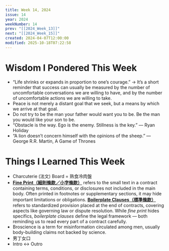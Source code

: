 ```yaml
---
title: Week 14, 2024
issue: 14
year: 2024
weekNumber: 14
prev: "[[2024_Week_13]]"
next: "[[2024_Week_15]]"
created: 2024-04-07T12:00:00
modified: 2025-10-18T07:22:58
---
```


# Wisdom I Pondered This Week

* “Life shrinks or expands in proportion to one’s courage.” → It’s a short reminder that success can usually be measured by the number of uncomfortable conversations we are willing to have, and by the number of uncomfortable actions we are willing to take.
* Peace is not merely a distant goal that we seek, but a means by which we arrive at that goal.
* Do not try to be the man your father would want you to be. Be the man you would like your son to be.
* “Obstacle is the way. Ego is the enemy. Stillness is the key.” — Ryan Holiday
* “A lion doesn’t concern himself with the opinions of the sheep.” ― George R.R. Martin, A Game of Thrones

# Things I Learned This Week

* Charcuterie (法文) Board = 熟食冷肉盤
* **[Fine Print（細則條款／小字條款）]([https://www.google.com/search?q=Fine+Print](https://www.google.com/search?q=Fine+Print))** refers to the small text in a contract containing terms, conditions, or disclosures not included in the main body. Often printed in footnotes or supplementary sections, it may hide important limitations or obligations. **[Boilerplate Clauses（標準條款）]([https://www.google.com/search?q=Boilerplate+Clauses](https://www.google.com/search?q=Boilerplate+Clauses))** refers to standardized provision placed at the end of contracts, covering aspects like governing law or dispute resolution. While _fine print_ hides specifics, _boilerplate clauses_ define the legal framework — both reminding us to read every part of a contract carefully.
* Broscience is a term for misinformation circulated among men, usually body-building claims not backed by science.
* 男丁女口
* Intro ↔ Outro
